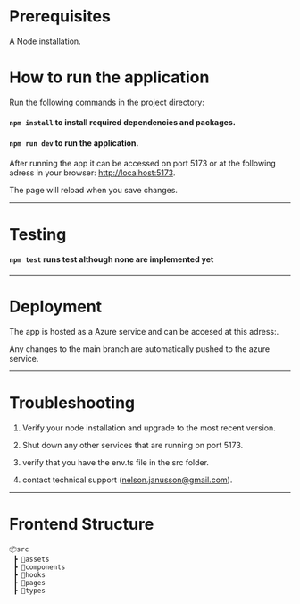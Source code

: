 # Prerequisites

A Node installation.

# How to run the application

Run the following commands in the project directory:

#### `npm install` to install required dependencies and packages.

#### `npm run dev` to run the application.

After running the app it can be accessed on port 5173  or at the following adress in your browser: [http://localhost:5173](http://localhost:5173).

The page will reload when you save changes.

---

# Testing

#### `npm test` runs test although none are implemented yet

---

# Deployment

The app is hosted as a Azure service and can be accesed at this adress:.

Any changes to the main branch are automatically pushed to the azure service. 

---

# Troubleshooting

1. Verify your node installation and upgrade to the most recent version.

2. Shut down any other services that are running on port 5173.

3. verify that you have the env.ts file in the src folder.

4. contact technical support (nelson.janusson@gmail.com).

---


# Frontend Structure

```
📦src
 ┣ 📂assets
 ┣ 📂components
 ┣ 📂hooks
 ┣ 📂pages
 ┣ 📂types
```